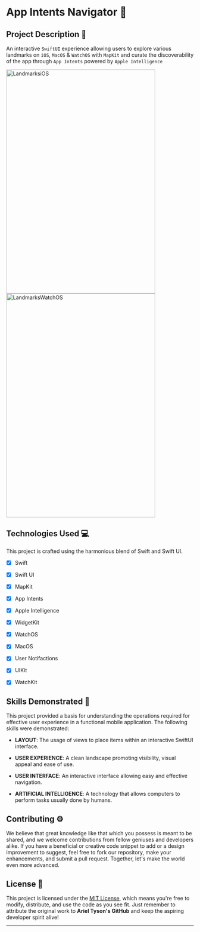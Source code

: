 # App Intents Navigator 🗽

## Project Description 🎨

An interactive `SwiftUI` experience allowing users to explore various landmarks on `iOS`, `MacOS` & `WatchOS` with `MapKit` and curate the discoverability of the app through `App Intents` powered by `Apple Intelligence`

<img src="https://github.com/user-attachments/assets/b9809a62-c173-4b90-9b02-fd6e569e9c5f" alt="LandmarksiOS" width="400" height="600" />

<img src="https://github.com/user-attachments/assets/9909fc28-a6cb-467b-a7fd-d0d3ce967b14" alt="LandmarksWatchOS" width="400" height="600" />



## Technologies Used  💻

This project is crafted using the harmonious blend of Swift and Swift UI.

- [x] Swift
- [x] Swift UI
- [x] MapKit
- [x] App Intents
- [x] Apple Intelligence
- [x] WidgetKit
- [x] WatchOS
- [x] MacOS
- [x] User Notifactions
- [x] UIKit
- [x] WatchKit



## Skills Demonstrated 🥋

This project provided a basis for understanding the operations required for effective user experience in a functional mobile application. The following skills were demonstrated:

- **LAYOUT**: The usage of  views to place items within an interactive SwiftUI interface.

- **USER EXPERIENCE**: A clean landscape promoting visibility, visual appeal and ease of use.

- **USER INTERFACE**: An interactive interface allowing easy and effective navigation.

- **ARTIFICIAL INTELLIGENCE**: A technology that allows computers to perform tasks usually done by humans.


## Contributing ⚙️

We believe that great knowledge like that which you possess is meant to be shared, and we welcome contributions from fellow geniuses and developers alike. If you have a beneficial or creative code snippet to add or a design improvement to suggest, feel free to fork our repository, make your enhancements, and submit a pull request. Together, let's make the world even more advanced.

## License 🪪

This project is licensed under the [MIT License](LICENSE), which means you're free to modify, distribute, and use the code as you see fit. Just remember to attribute the original work to **Ariel Tyson's GitHub** and keep the aspiring developer spirit alive!

---
